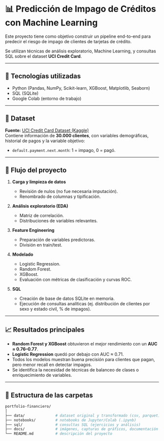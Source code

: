 # 📊 Predicción de Impago de Créditos con Machine Learning

Este proyecto tiene como objetivo construir un pipeline end-to-end para predecir el riesgo de impago de clientes de tarjetas de crédito.  

Se utilizan técnicas de análisis exploratorio, Machine Learning, y consultas SQL sobre el dataset **UCI Credit Card**.

---

## 🚀 Tecnologías utilizadas
- Python (Pandas, NumPy, Scikit-learn, XGBoost, Matplotlib, Seaborn)
- SQL (SQLite)
- Google Colab (entorno de trabajo)

---

## 📂 Dataset
**Fuente:** [UCI Credit Card Dataset (Kaggle)](https://www.kaggle.com/datasets/uciml/default-of-credit-card-clients-dataset)  
Contiene información de **30.000 clientes**, con variables demográficas, historial de pagos y la variable objetivo:  
- `default.payment.next.month`: 1 = impago, 0 = pagó.

---

## 📌 Flujo del proyecto
1. **Carga y limpieza de datos**
   - Revisión de nulos (no fue necesaria imputación).
   - Renombrado de columnas y tipificación.

2. **Análisis exploratorio (EDA)**
   - Matriz de correlación.
   - Distribuciones de variables relevantes.

3. **Feature Engineering**
   - Preparación de variables predictoras.
   - División en train/test.

4. **Modelado**
   - Logistic Regression.
   - Random Forest.
   - XGBoost.
   - Evaluación con métricas de clasificación y curvas ROC.

5. **SQL**
   - Creación de base de datos SQLite en memoria.
   - Ejecución de consultas analíticas (ej. distribución de clientes por sexo y estado civil, % de impagos).

---

## 📈 Resultados principales
- **Random Forest y XGBoost** obtuvieron el mejor rendimiento con un **AUC ≈ 0.76–0.77**.  
- **Logistic Regression** quedó por debajo con AUC ≈ 0.71.  
- Todos los modelos muestran buena precisión para clientes que pagan, pero menor recall en detectar impagos.  
- Se identifica la necesidad de técnicas de balanceo de clases o enriquecimiento de variables.

---
## 📂 Estructura de las carpetas
```bash
portfolio-financiero/
│
├── data/              # dataset original y transformado (csv, parquet)
├── notebooks/         # notebooks de Jupyter/Colab (.ipynb)
├── sql/               # consultas SQL (ejercicios y análisis)
├── docs/              # imágenes, capturas de gráficos, documentación
└── README.md          # descripción del proyecto
```
##

